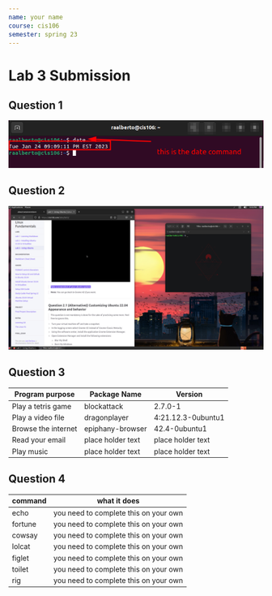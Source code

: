 ```yaml
---
name: your name
course: cis106
semester: spring 23
---
```


# Lab 3 Submission

## Question 1
![q1.1](q1.1.png)

## Question 2
![q2.1](q2.1.png)
## Question 3

| Program purpose     | Package Name      | Version            |
| ------------------- | ----------------- | ------------------ |
| Play a tetris game  | blockattack       | 2.7.0-1            |
| Play a video file   | dragonplayer      | 4:21.12.3-0ubuntu1 |
| Browse the internet | epiphany-browser  | 42.4-0ubuntu1      |
| Read your email     | place holder text | place holder text  |
| Play music          | place holder text | place holder text  |


## Question 4

| command | what it does                          |
| ------- | ------------------------------------- |
| echo    | you need to complete this on your own |
| fortune | you need to complete this on your own |
| cowsay  | you need to complete this on your own |
| lolcat  | you need to complete this on your own |
| figlet  | you need to complete this on your own |
| toilet  | you need to complete this on your own |
| rig     | you need to complete this on your own |

